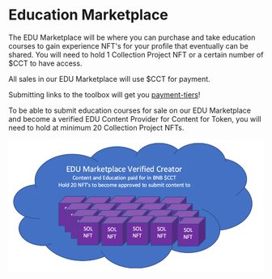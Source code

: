 # Education Marketplace

The EDU Marketplace will be where you can purchase and take education courses to gain experience NFT's for your profile that eventually can be shared. You will need to hold 1 Collection Project NFT or a certain number of $CCT to have access.&#x20;

All sales in our EDU Marketplace will use $CCT for payment.

Submitting links to the toolbox will get you [payment-tiers](../../../group-1/payment-tiers/ "mention")!

To be able to submit education courses for sale on our EDU Marketplace and become a verified EDU Content Provider for Content for Token, you will need to hold at minimum 20 Collection Project NFTs.

![](../../../.gitbook/assets/33Picture1.png)
